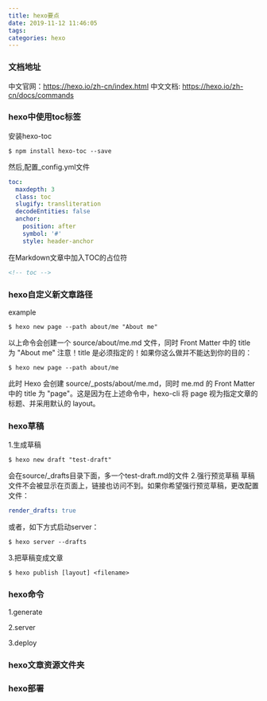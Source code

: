 ```yaml
---
title: hexo要点
date: 2019-11-12 11:46:05
tags:
categories: hexo
---
```

<!-- toc -->
### 文档地址
中文官网：https://hexo.io/zh-cn/index.html
中文文档: https://hexo.io/zh-cn/docs/commands

### hexo中使用toc标签
安装hexo-toc
```shell
$ npm install hexo-toc --save
```
然后,配置_config.yml文件
```yml
toc:
  maxdepth: 3
  class: toc
  slugify: transliteration
  decodeEntities: false
  anchor:
    position: after
    symbol: '#'
    style: header-anchor
```
在Markdown文章中加入TOC的占位符
```markdown
<!-- toc -->
```

### hexo自定义新文章路径
example
```shell
$ hexo new page --path about/me "About me"
```
以上命令会创建一个 source/about/me.md 文件，同时 Front Matter 中的 title 为 "About me"
注意！title 是必须指定的！如果你这么做并不能达到你的目的：
```shell
$ hexo new page --path about/me
```
此时 Hexo 会创建 source/_posts/about/me.md，同时 me.md 的 Front Matter 中的 title 为 "page"。这是因为在上述命令中，hexo-cli 将 page 视为指定文章的标题、并采用默认的 layout。

### hexo草稿
1.生成草稿
```shell
$ hexo new draft "test-draft"
```
会在source/_drafts目录下面，多一个test-draft.md的文件
2.强行预览草稿
草稿文件不会被显示在页面上，链接也访问不到。如果你希望强行预览草稿，更改配置文件：
```yml
render_drafts: true
```
或者，如下方式启动server：
```shell
$ hexo server --drafts
```
3.把草稿变成文章
```shell
$ hexo publish [layout] <filename>
```

### hexo命令
1.generate

2.server

3.deploy

### hexo文章资源文件夹

### hexo部署
